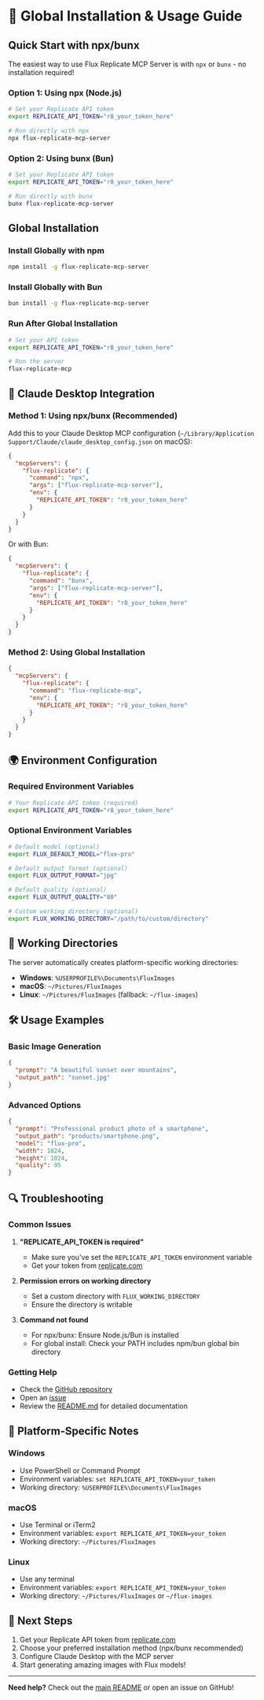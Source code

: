 # 🚀 Global Installation & Usage Guide

## Quick Start with npx/bunx

The easiest way to use Flux Replicate MCP Server is with `npx` or `bunx` - no installation required!

### Option 1: Using npx (Node.js)
```bash
# Set your Replicate API token
export REPLICATE_API_TOKEN="r8_your_token_here"

# Run directly with npx
npx flux-replicate-mcp-server
```

### Option 2: Using bunx (Bun)
```bash
# Set your Replicate API token
export REPLICATE_API_TOKEN="r8_your_token_here"

# Run directly with bunx
bunx flux-replicate-mcp-server
```

## Global Installation

### Install Globally with npm
```bash
npm install -g flux-replicate-mcp-server
```

### Install Globally with Bun
```bash
bun install -g flux-replicate-mcp-server
```

### Run After Global Installation
```bash
# Set your API token
export REPLICATE_API_TOKEN="r8_your_token_here"

# Run the server
flux-replicate-mcp
```

## 🔧 Claude Desktop Integration

### Method 1: Using npx/bunx (Recommended)

Add this to your Claude Desktop MCP configuration (`~/Library/Application Support/Claude/claude_desktop_config.json` on macOS):

```json
{
  "mcpServers": {
    "flux-replicate": {
      "command": "npx",
      "args": ["flux-replicate-mcp-server"],
      "env": {
        "REPLICATE_API_TOKEN": "r8_your_token_here"
      }
    }
  }
}
```

Or with Bun:
```json
{
  "mcpServers": {
    "flux-replicate": {
      "command": "bunx",
      "args": ["flux-replicate-mcp-server"],
      "env": {
        "REPLICATE_API_TOKEN": "r8_your_token_here"
      }
    }
  }
}
```

### Method 2: Using Global Installation

```json
{
  "mcpServers": {
    "flux-replicate": {
      "command": "flux-replicate-mcp",
      "env": {
        "REPLICATE_API_TOKEN": "r8_your_token_here"
      }
    }
  }
}
```

## 🌍 Environment Configuration

### Required Environment Variables
```bash
# Your Replicate API token (required)
export REPLICATE_API_TOKEN="r8_your_token_here"
```

### Optional Environment Variables
```bash
# Default model (optional)
export FLUX_DEFAULT_MODEL="flux-pro"

# Default output format (optional)
export FLUX_OUTPUT_FORMAT="jpg"

# Default quality (optional)
export FLUX_OUTPUT_QUALITY="80"

# Custom working directory (optional)
export FLUX_WORKING_DIRECTORY="/path/to/custom/directory"
```

## 📁 Working Directories

The server automatically creates platform-specific working directories:

- **Windows**: `%USERPROFILE%\Documents\FluxImages`
- **macOS**: `~/Pictures/FluxImages`
- **Linux**: `~/Pictures/FluxImages` (fallback: `~/flux-images`)

## 🛠️ Usage Examples

### Basic Image Generation
```json
{
  "prompt": "A beautiful sunset over mountains",
  "output_path": "sunset.jpg"
}
```

### Advanced Options
```json
{
  "prompt": "Professional product photo of a smartphone",
  "output_path": "products/smartphone.png",
  "model": "flux-pro",
  "width": 1024,
  "height": 1024,
  "quality": 95
}
```

## 🔍 Troubleshooting

### Common Issues

1. **"REPLICATE_API_TOKEN is required"**
   - Make sure you've set the `REPLICATE_API_TOKEN` environment variable
   - Get your token from [replicate.com](https://replicate.com)

2. **Permission errors on working directory**
   - Set a custom directory with `FLUX_WORKING_DIRECTORY`
   - Ensure the directory is writable

3. **Command not found**
   - For npx/bunx: Ensure Node.js/Bun is installed
   - For global install: Check your PATH includes npm/bun global bin directory

### Getting Help

- Check the [GitHub repository](https://github.com/yourusername/flux-replicate-mcp-server)
- Open an [issue](https://github.com/yourusername/flux-replicate-mcp-server/issues)
- Review the [README.md](README.md) for detailed documentation

## 🎯 Platform-Specific Notes

### Windows
- Use PowerShell or Command Prompt
- Environment variables: `set REPLICATE_API_TOKEN=your_token`
- Working directory: `%USERPROFILE%\Documents\FluxImages`

### macOS
- Use Terminal or iTerm2
- Environment variables: `export REPLICATE_API_TOKEN=your_token`
- Working directory: `~/Pictures/FluxImages`

### Linux
- Use any terminal
- Environment variables: `export REPLICATE_API_TOKEN=your_token`
- Working directory: `~/Pictures/FluxImages` or `~/flux-images`

## 🚀 Next Steps

1. Get your Replicate API token from [replicate.com](https://replicate.com)
2. Choose your preferred installation method (npx/bunx recommended)
3. Configure Claude Desktop with the MCP server
4. Start generating amazing images with Flux models!

---

**Need help?** Check out the [main README](README.md) or open an issue on GitHub! 
